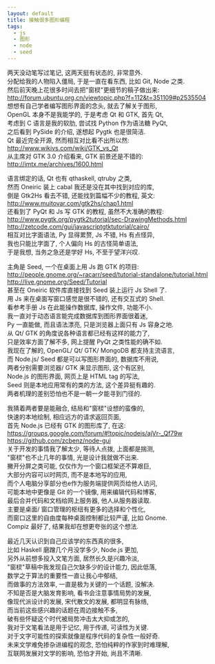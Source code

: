 ```yaml
---
layout: default
title: 接触很多图形编程
tags:
  - js
  - 图形
  - node
  - seed
---
```

  
两天没动笔写过笔记, 这两天挺有状态的, 非常意外.  
分配给我的人物陷入僵局, 于是一直在看东西, 比如 Git, Node 之类.  
然后前天晚上花很多时间去把"窗棂"更细节的稿子做出来:  
http://forum.ubuntu.org.cn/viewtopic.php?f=112&t=351109#p2535504  
想想有自己学者编写图形界面的念头, 就去了解关于图形,  
OpenGL 本身不是我能学的, 于是考虑 Qt 和 GTK, 首先 Qt,  
考虑到 C 语言是我的软肋, 尝试找 Python 作为语法糖 PyQt,  
之后看到 PySide 的介绍, 遂想起 Pygtk 也是很简洁.  
Qt 最近完全开源, 然而相互对比看不出所以然:  
http://www.wikivs.com/wiki/GTK_vs_Qt  
从主席对 GTK 3.0 介绍看来, GTK 前景还是不错的:  
http://imtx.me/archives/1600.html  
  
语言绑定的话, Qt 也有 qthaskell, qtruby 之类,  
然而 Oneiric 装上 cabal 我还是没在其中找到对应的库,  
倒是 Gtk2Hs 看去不错, 还能找到篇幅不少的教程, 英文:  
http://www.muitovar.com/gtk2hs/chap1.html  
还看到了 PyQt 和 Js 写 GTK 的教程, 虽然不大准确的教程:  
http://www.pygtk.org/pygtk2tutorial/sec-DrawingMethods.html  
http://zetcode.com/gui/javascriptgtktutorial/cairo/  
相互对比字面语法, Py 显得累赘, Js 不错, Hs 有点怪异,  
我也只能比字面了, 个人偏向 Hs 的古怪简单语法,  
于是我想, 当务之急还是学好 Hs, 不至于望洋兴叹.  
  
主角是 Seed, 一个在桌面上用 Js 跑 GTK 的项目:  
http://people.gnome.org/~racarr/seed/tutorial-standalone/tutorial.html  
http://live.gnome.org/Seed/Tutorial  
甚至在 Oneiric 软件库直接找到 Seed 装上运行 Js Shell 了.  
用 Js 来在桌面写窗口感觉是很不错的, 还有交互式的 Shell.  
看参考手册 Js 在此能操作数据库, 操作文件, 功能不小.  
我一直对于动态语言能完成数据库到图形界面很着迷,  
Py 一直能做, 而且语法漂亮, 只是浏览器上面只有 Js 容身之地.  
从 Qt/ GTK 的角度说各种语言都已经有这样的能力了,  
只是效率方面了解不多, 网上提醒 PyQt 之类性能的确不如.  
我现在了解的, OpenGL/ Qt/ GTK/ MongoDB 都支持主流语言,  
而 Node.js/ Seed 都是可以写图形界面的, 数据库不用说,  
两者分别需要浏览器/ GTK 来显示图形, 这个有区别,  
Node.js 的图形界面, 网页上是 HTML tag 的写法,  
Seed 则是本地应用常有的类的方法, 这个差异挺有趣的.  
两者机理的差别恐怕也不是一朝一夕能寻到门径的.  
  
我猜着两者要是能融合, 结局和"窗棂"设想的蛮像的,  
快速的本地绘制, 相应远方的请求返回页面,  
首先 Node.js 已经有 GTK 的图形库了, 在这:  
https://groups.google.com/forum/#!topic/nodejs/ajVr-_Qf79w  
https://github.com/zcbenz/node-gui  
关于开发的事情我了解太少, 等待人点拨, 上面都是揣测,  
"窗棂"也不止几年的事情, 光是设计我就做不出来.  
撇开分屏之类可能, 仅仅作为一个窗口框架还不算艰巨,  
大部分内容可以时网页, 而不是本地写的应用,  
而个人电脑分享部分也e作为服务端提供网页给他人访问,   
可能本地中更像是 Git 的一个镜像, 用来编辑代码和博客,  
最后合并代码和文档给网上服务器, 他人从服务器读取.  
主要是桌面/ 窗口管理的枢纽有更多的选择和个性化,  
而窗口这里的自由度每种桌面控制都比较严谨, 比如 Gnome.  
Compiz 最好了, 结果我却在想更夸张的这个想法.  
  
最近几天认识到自己应该学的东西真的很多,  
比如 Haskell 磨蹭几个月没学多少, Node.js 更加,  
另外从前想多投入文笔方面, 居然长久是兴趣冷淡,  
"窗棂"草稿中我发现自己欠缺多少的设计能力, 因此低落,  
数学之于算法的重要性一直让我心中郁结,  
而做事的方法效率, 一直是极为关键的一个话题, 没解决.  
不知是否是大脑发育影响, 看书会注意事情局势的发展,  
像现代派设计的发展, 宋代散文的发展, 都明显有脉络,  
而当前这些感兴趣的话题在周边接触不多,  
破有些怀疑这个时代被局势冲击太大抑或怎的,  
我对于文笔看法是用于记忆, 用于传递, 可读性为关键.  
对于文字可能性的探索就像是程序代码的复杂性一般好奇.  
未来文学难免掺杂进编程的观念, 恐怕纯粹的作家到时难理解,  
互联网发展对文学的影响, 恐怕才开始, 尚且不清晰.  

